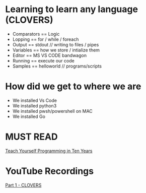 # Learning to learn any language (CLOVERS)

- Comparators == Logic 
- Lopping == for / while / foreach
- Output == stdout // writing to files / pipes 
- Variables == how we store / intialize them
- Editor == MS VS CODE bandwagon 
- Running == execute our code 
- Samples == helloworld // programs/scripts 

# How did we get to where we are
- We installed Vs Code
- We installed python3
- We installed pwsh/powershell on MAC
- We installed Go

# MUST READ
[Teach Yourself Programming in Ten Years](http://norvig.com/21-days.html)

# YouTube Recordings
[Part 1 - CLOVERS](https://www.youtube.com/watch?v=5d1LsHf8E-I&feature=youtu.be)